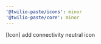 ```yaml
---
'@twilio-paste/icons': minor
'@twilio-paste/core': minor
---
```


[Icon] add connectivity neutral icon
